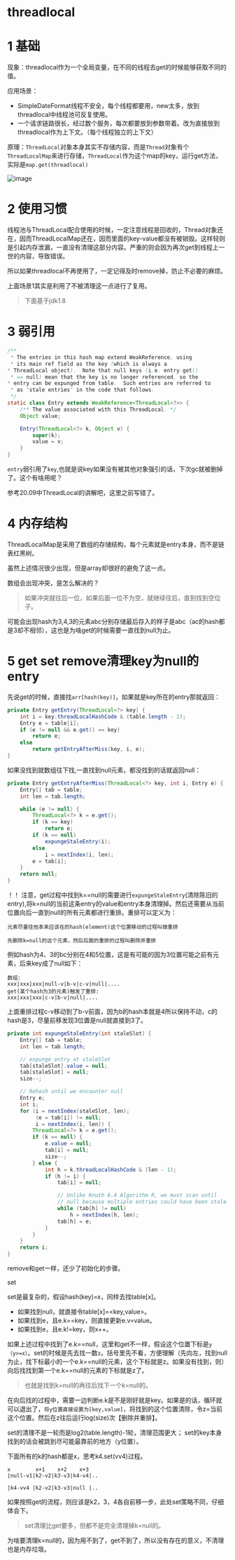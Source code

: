 # threadlocal
# 1 基础
现象：threadlocal作为一个全局变量，在不同的线程去get的时候能够获取不同的值。

应用场景：
- SimpleDateFormat线程不安全，每个线程都要用，new太多，放到threadlocal中线程池可反复使用。
- 一个请求链路很长，经过数个服务，每次都要放到参数带着。改为直接放到threadlocal作为上下文。（每个线程独立的上下文）

原理：`ThreadLocal`对象本身其实不存储内容，而是`Thread`对象有个`ThreadLocalMap`来进行存储，`ThreadLocal`作为这个map的key，运行get方法，实际是`map.get(threadlocal)`

![image](https://bolg.obs.cn-north-1.myhuaweicloud.com/1912/ThreadLocal1.png)

# 2 使用习惯
线程池与ThreadLocal配合使用的时候，一定注意线程是回收的，Thread对象还在，因而ThreadLocalMap还在，因而里面的key-value都没有被销毁。这样轻则是引起内存泄漏，一直没有清理这部分内容。严重的则会因为再次get到线程上一世的内容，导致错误。

所以如果threadlocal不再使用了，一定记得及时remove掉，防止不必要的麻烦。

上面场景1其实是利用了不被清理这一点进行了复用。
> 下面基于jdk1.8
# 3 弱引用
```java
/**
 * The entries in this hash map extend WeakReference, using
 * its main ref field as the key (which is always a
* ThreadLocal object).  Note that null keys (i.e. entry.get()
 * == null) mean that the key is no longer referenced, so the
* entry can be expunged from table.  Such entries are referred to
 * as "stale entries" in the code that follows.
 */
static class Entry extends WeakReference<ThreadLocal<?>> {
    /** The value associated with this ThreadLocal. */
    Object value;

    Entry(ThreadLocal<?> k, Object v) {
        super(k);
        value = v;
    }
}
```
`entry`弱引用了`key`,也就是说key如果没有被其他对象强引的话，下次gc就被删掉了。这个有啥用呢？

参考20.09中ThreadLocal的讲解吧，这里之前写错了。

# 4 内存结构
ThreadLocalMap是采用了数组的存储结构，每个元素就是entry本身，而不是链表红黑树。

虽然上述情况很少出现，但是array却很好的避免了这一点。

数组会出现冲突，是怎么解决的？
> 如果冲突就往后一位，如果后面一位不为空，就继续往后，直到找到空位子。

可能会出现hash为3,4,3的元素abc分别存储最后存入的样子是abc（ac的hash都是3却不相邻），这也是为啥get的时候需要一直找到null为止。

# 5 get set remove清理key为null的entry
先说get的时候，直接找`arr[hash(key)]`，如果就是key所在的entry那就返回：
```java
private Entry getEntry(ThreadLocal<?> key) {
    int i = key.threadLocalHashCode & (table.length - 1);
    Entry e = table[i];
    if (e != null && e.get() == key)
        return e;
    else
        return getEntryAfterMiss(key, i, e);
}
```
如果没找到就数组往下找,一直找到null元素，都没找到的话就返回null：
```java
private Entry getEntryAfterMiss(ThreadLocal<?> key, int i, Entry e) {
    Entry[] tab = table;
    int len = tab.length;

    while (e != null) {
        ThreadLocal<?> k = e.get();
        if (k == key)
            return e;
        if (k == null)
            expungeStaleEntry(i);
        else
            i = nextIndex(i, len);
        e = tab[i];
    }
    return null;
}
```
！！ 注意，get过程中找到k==null的需要进行`expungeStaleEntry`(清除陈旧的entry),将k=null的当前这条entry的value和entry本身清理掉。然后还需要从当前位置向后一直到null的所有元素都进行重排。重排可以定义为：
```
元素尽量往他本来应该在的hash(element)这个位置移动的过程叫做重排

先删除k=null的这个元素，然后后面的重排的过程叫删除并重排
```
例如hash为4、3的bc分别在4和5位置，这是有可能的因为3位置可能之前有元素，后来key成了null如下：
```
数组:
xxx|xxx|xxx|null-v|b-v|c-v|null|....
get(某个hash为3的元素)触发了重排:
xxx|xxx|xxx|c-v|b-v|null|....
```
上面重排过程c-v移动到了b-v前面，因为b的hash本就是4所以保持不动，c的hash是3，尽量前移发现3位置是null就直接到3了。

```java
private int expungeStaleEntry(int staleSlot) {
    Entry[] tab = table;
    int len = tab.length;

    // expunge entry at staleSlot
    tab[staleSlot].value = null;
    tab[staleSlot] = null;
    size--;

    // Rehash until we encounter null
    Entry e;
    int i;
    for (i = nextIndex(staleSlot, len);
         (e = tab[i]) != null;
         i = nextIndex(i, len)) {
        ThreadLocal<?> k = e.get();
        if (k == null) {
            e.value = null;
            tab[i] = null;
            size--;
        } else {
            int h = k.threadLocalHashCode & (len - 1);
            if (h != i) {
                tab[i] = null;

                // Unlike Knuth 6.4 Algorithm R, we must scan until
                // null because multiple entries could have been stale.
                while (tab[h] != null)
                    h = nextIndex(h, len);
                tab[h] = e;
            }
        }
    }
    return i;
}
```
remove和get一样，还少了初始化的步骤。


set

set是最复杂的，假设hash(key)=x，同样去找table[x]。
- 如果找到null，就直接令table[x]=<key,value>。
- 如果找到e，且e.k==key，则直接更新e.v=value。
- 如果找到e，且e.k!=key，则x++。

如果上述过程中找到了e.k==null，这里和get不一样，假设这个位置下标是`y（y>=x）`。set的时候是先去找一数`z`。括号里先不看，方便理解（先向左，找到null为止，找下标最小的一个e.k==null的元素，这个下标就是z。如果没有找到，则）向后找找到第一个e.k==null的元素的下标就是z了。

>也就是找到k=null的再往后找下一个k=null的。

在向后找的过程中，需要一边判断e.k是不是刚好就是key。如果是的话，循环就可以退出了，`将y位置直接设置为[key,value]`，将找到的这个位置清除，令z=当前这个位置。然后在z往后运行log(size)次【删除并重排】。

set的清理不是一轮而是log2(table.length)-1轮，清理范围更大；
set的key本身找到的话会被跳到尽可能最靠前的地方（y位置）。

下面所有的k的hash都是x，思考k4.set(vv4)过程。
```
x        x+1    x+2    x+3
|null-v1|k2-v2|k3-v3|k4-v4|..
️
|k4-vv4 |k2-v2|k3-v3|null |..
```
如果按照get的流程，则应该是k2，3，4各自前移一步，此处set策略不同，仔细体会下。
> set清理比get要多，但都不是完全清理掉k=null的。

为啥要清理k=null的，因为用不到了，get不到了，所以没有存在的意义，不清理也是内存垃圾。
